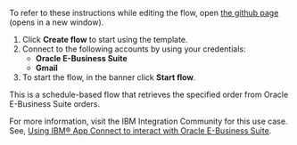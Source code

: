 To refer to these instructions while editing the flow, open [the github page](https://github.com/ot4i/app-connect-templates/tree/master/resources/markdown/Create%20a%20single%20invoice%20in%20Oracle%20E-Business%20Suite%20when%20an%20order%20is%20closed_instructions.md) (opens in a new window).

1. Click **Create flow** to start using the template.
2. Connect to the following accounts by using your credentials:
   - **Oracle E-Business Suite** 
   - **Gmail**
3. To start the flow, in the banner click **Start flow**.

This is a schedule-based flow that retrieves the specified order from Oracle E-Business Suite orders.

For more information, visit the IBM Integration Community for this use case. See, [Using IBM® App Connect to interact with Oracle E-Business Suite](https://community.ibm.com/community/user/integration/blogs/shamini-arumugam1/2021/11/18/using-ibm-app-connect-with-oracle-ebs).

